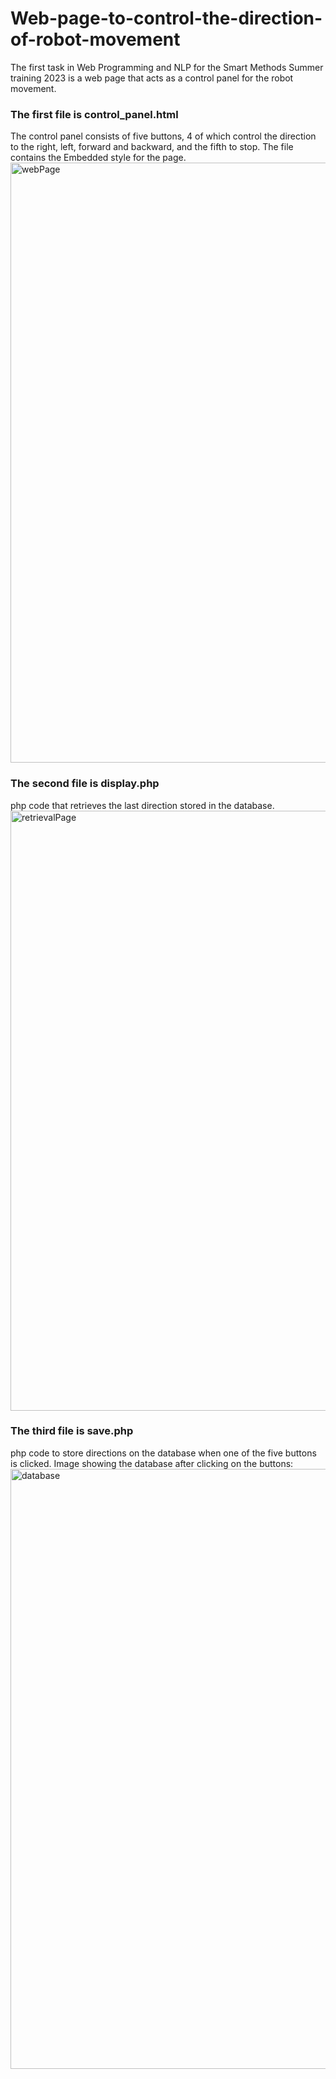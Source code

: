 # Web-page-to-control-the-direction-of-robot-movement
The first task in Web Programming and NLP for the Smart Methods Summer training 2023 is a web page that acts as a control panel for the robot movement.

### The first file is control_panel.html
The control panel consists of five buttons, 4 of which control the direction to the right, left, forward and backward, and the fifth to stop.
The file contains the Embedded style for the page.
<img width="960" alt="webPage" src="https://github.com/Ebtihal09/Web-page-to-control-the-direction-of-robot-movement/assets/124944456/7404d8ea-38a3-43cd-bf6c-fff451f1dbaf">


### The second file is display.php
php code that retrieves the last direction stored in the database.
<img width="960" alt="retrievalPage" src="https://github.com/Ebtihal09/Web-page-to-control-the-direction-of-robot-movement/assets/124944456/3c5df2f2-9533-49a4-877d-d29ea83b2ae3">


### The third file is save.php
php code to store directions on the database when one of the five buttons is clicked.
Image showing the database after clicking on the buttons:
<img width="960" alt="database" src="https://github.com/Ebtihal09/Web-page-to-control-the-direction-of-robot-movement/assets/124944456/6fb5e1cd-6e7f-4944-b0c7-91bfeea24895">





